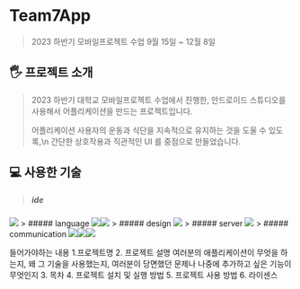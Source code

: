 # Team7App
>2023 하반기 모바일프로젝트 수업
>9월 15일 ~ 12월 8일

## 🖐️ 프로젝트 소개
>2023 하반기 대학교 모바일프로젝트 수업에서 진행한,
>안드로이드 스튜디오를 사용해서 어플리케이션을 만드는 프로젝트입니다.
>
>어플리케이션 사용자의 운동과 식단을 지속적으로 유지하는 것을 도울 수 있도록,\n
>간단한 상호작용과 직관적인 UI 를 중점으로 만들었습니다.

## 💻 사용한 기술
> ##### ide
<img src="https://img.shields.io/badge/android studio-3DDC84?style=for-the-badge&logo=androidstudio&logoColor=white">
> ##### language
<img src="https://img.shields.io/badge/kotlin-7F52FF?style=for-the-badge&logo=kotlin&logoColor=white"><img src="https://img.shields.io/badge/java-007396?style=for-the-badge&logo=java&logoColor=white">
> ##### design
<img src="https://img.shields.io/badge/figma-F24E1E?style=for-the-badge&logo=figma&logoColor=white">
> ##### server
<img src="https://img.shields.io/badge/firebase-FFCA28?style=for-the-badge&logo=firebase&logoColor=white">
> ##### communication
<img src="https://img.shields.io/badge/github-181717?style=for-the-badge&logo=github&logoColor=white"><img src="https://img.shields.io/badge/git-F05032?style=for-the-badge&logo=git&logoColor=white"><img src="https://img.shields.io/badge/notion-000000?style=for-the-badge&logo=notion&logoColor=white">





들어가야하는 내용
1.프로젝트명
2. 프로젝트 설명
여러분의 애플리케이션이 무엇을 하는지,
왜 그 기술을 사용했는지,
여러분이 당면했던 문제나 나중에 추가하고 싶은 기능이 무엇인지
3. 목차
4. 프로젝트 설치 및 실행 방법
5. 프로젝트 사용 방법
6. 라이센스

